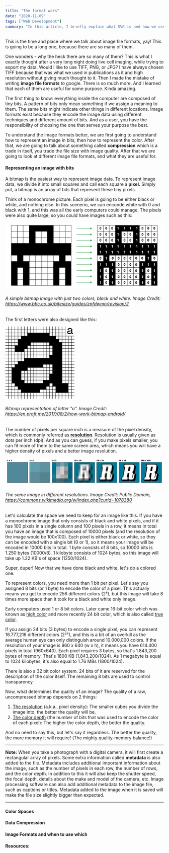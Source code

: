```yaml
---
title: "The format wars"
date: "2020-11-09"
tags: ["Web Development"]
summary: "In this article, I briefly explain what SVG is and how we use it for drawing animations on our webpages."
---
```


This is the time and place where we talk about image file formats, yay! This is going to be a long one, because there are so many of them.

One wonders - why the heck there are so many of them? This is what I exactly thought after a very long night doing live cell imaging, while trying to export my data. Would I like to use TIFF, PNG, or JPG? I have always chosen TIFF because that was what we used in publications as it and high resolution without giving much thought to it. Then I made the mistake of writing **image file formats** to google. There is so much more. And I learned that each of them are useful for some purpose. Kinda amazing.

The first thing to know: everything inside the computer are composed of tiny bits. A pattern of bits only mean something if we assign a meaning to them. The same bits might indicate other things in different locations. Image formats exist because they encode the image data using different techniques and different amount of bits. And as a user, you have the responsibility of choosing the one that serves your purpose the best.

To understand the image formats better, we are first going to understand how to represent an image in bits, then how to represent the color. After that, we are going to talk about something called **compression** which is a trade in itself, you trade the file size with image quality. After that we are going to look at different image file formats, and what they are useful for.

#### Representing an image with bits

A bitmap is the easiest way to represent image data. To represent image data, we divide it into small squares and call each square a **pixel.** Simply put, a bitmap is an array of bits that represent these tiny pixels.

Think of a monochrome picture. Each pixel is going to be either black or white, and nothing else. In this scenerio, we can enconde white with 0 and black with 1, and this was all the early computers could manage. The pixels were also quite large, so you could have images such as this:

![A simple bitmap image with just two colors](../images/blog/format_wars/bitmap.png)

###### A simple bitmap image with just two colors, black and white. Image Credit: https://www.bbc.co.uk/bitesize/guides/zpfdwmn/revision/2

The first letters were also designed like this:

![Bitmap of letter A](../images/blog/format_wars/a.png)

###### Bitmap representation of letter "a". Image Credit: https://en.proft.me/2017/08/2/how-work-bitmap-android/

The number of pixels per square inch is a measure of the pixel density, which is commonly referred as **[resolution](https://en.wikipedia.org/wiki/Image_resolution)**. Resolution is usually given as dots per inch (dpi). And as you can guess, if you make pixels smaller, you can fit more of them to the same screen area, which means you will have a higher density of pixels and a better image resolution.

![The illustration of same image in different resolutions](../images/blog/format_wars/Resolution_illustration.png)

###### The same image in different resolutions. Image Credit: Public Domain, https://commons.wikimedia.org/w/index.php?curid=1078380

Let's calculate the space we need to keep for an image like this. If you have a monochrome image that only consists of black and white pixels, and if it has 100 pixels in a single column and 100 pixels in a row, it means in total you have an image that is composed of 10000 pixels (and the resolution of the image would be 100x100). Each pixel is either black or white, so they can be encoded with a single bit (0 or 1), so it means your image will be encoded in 10000 bits in total. 1 byte consists of 8 bits, so 10000 bits is 1.250 bytes (10000/8). 1 kilobyte consists of 1024 bytes, so this image will take up 1.22 KB's of space (1250/1024).

Super, duper! Now that we have done black and white, let's do a colored one.

To represent colors, you need more than 1 bit per pixel. Let's say you assigned 8 bits (or 1 byte) to encode the color of a pixel. This actually means you get to encode 256 different colors (2⁸), but this image will take 8 times more space than it took for a black and white only image.

Early computers used 1 or 8 bit colors. Later came 16-bit color which was known as [high color](https://en.wikipedia.org/wiki/High_color) and more recently 24 bit color, which is also called [true color](<https://en.wikipedia.org/wiki/Color_depth#True_color_(24-bit)>).

If you assign 24 bits (3 bytes) to encode a single pixel, you can represent 16.777,216 different colors (2²⁴), and this is a bit of an overkill as the average human eye can only distinguish around 10.000,000 colors. If the resolution of your image is 960 x 640 (w x h), it means you have 614.400 pixels in total (960x640). Each pixel requires 3 bytes, so that's 1.843,200 bytes of memory. That's 1800 KB (1.843,200/1024). As 1 megabyte is equal to 1024 kilobytes, it's also equal to 1.76 MBs (1800/1024).

There is also a 32 bit color system. 24 bits of it are reserved for the description of the color itself. The remaining 8 bits are used to control transparency.

Now, what determines the quality of an image? The quality of a raw, uncompressed bitmap depends on 2 things:

1. [The resolution](https://en.wikipedia.org/wiki/Image_resolution) (a.k.a., pixel density): The smaller cubes you divide the image into, the better the quality will be.
2. [The color depth](https://en.wikipedia.org/wiki/Color_depth) (the number of bits that was used to encode the color of each pixel): The higher the color depth, the better the quality.

And no need to say this, but let's say it regardless. The better the quality, the more memory it will require! (The mighty quality-memory balance!)

---

**Note:** When you take a photograph with a digital camera, it will first create a rectangular array of pixels. Some extra information called **metadata** is also added to the file. Metadata includes additional important information about the image, such as the number of pixels in each row, the number of rows, and the color depth. In addition to this it will also keep the shutter speed, the focal depth, details about the make and model of the camera, etc. Image processing software can also add additional metadata to the image file, such as captions or titles. Metadata added to the image when it is saved will make the file size slightly bigger than expected.

---

#### Color Spaces

#### Data Compression

#### Image Formats and when to use which

#### Resources:
